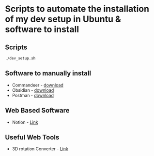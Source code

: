 # Scripts to automate the installation of my dev setup in Ubuntu & software to install


## Scripts
```bash
./dev_setup.sh
```

## Software to manually install
- Commandeer - [download](https://getcommandeer.com/download-app)
- Obsidian - [download](https://obsidian.md/download)
- Postman - [download](https://www.postman.com/downloads/.)

## Web Based Software
- Notion - [Link](https://www.notion.so/)

## Useful Web Tools
- 3D rotation Converter - [Link](https://www.andre-gaschler.com/rotationconverter/)
